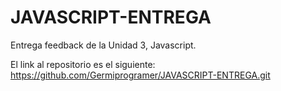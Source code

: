 # JAVASCRIPT-ENTREGA

Entrega feedback de la Unidad 3, Javascript.

El link al repositorio es el siguiente: https://github.com/Germiprogramer/JAVASCRIPT-ENTREGA.git
